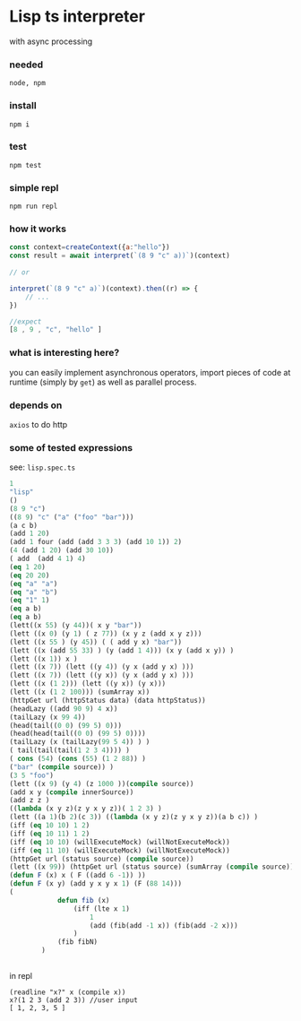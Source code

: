 

# Lisp ts interpreter
with async processing 


### needed
```node, npm```


### install

```
npm i
```


### test
```
npm test
```


### simple repl
```
npm run repl
```


### how it works

```javascript
const context=createContext({a:"hello"})
const result = await interpret(`(8 9 "c" a))`)(context)
    
// or

interpret(`(8 9 "c" a)`)(context).then((r) => {
    // ...
})    

//expect
[8 , 9 , "c", "hello" ]
```

### what is interesting here?
you can easily implement asynchronous operators, import pieces of code at runtime (simply by ```get```) as well as parallel process.


### depends on
```axios``` to do http

### some of tested expressions
see: ```lisp.spec.ts``` 
```lisp
1
"lisp"
()
(8 9 "c")
((8 9) "c" ("a" ("foo" "bar")))
(a c b)
(add 1 20)
(add 1 four (add (add 3 3 3) (add 10 1)) 2)
(4 (add 1 20) (add 30 10))
( add  (add 4 1) 4)
(eq 1 20)
(eq 20 20)
(eq "a" "a")
(eq "a" "b")
(eq "1" 1)
(eq a b)
(eq a b)
(lett((x 55) (y 44))( x y "bar"))
(lett ((x 0) (y 1) ( z 77)) (x y z (add x y z)))
(lett ((x 55 ) (y 45)) ( ( add y x) "bar"))
(lett ((x (add 55 33) ) (y (add 1 4))) (x y (add x y)) )
(lett ((x 1)) x )
(lett ((x 7)) (lett ((y 4)) (y x (add y x) )))
(lett ((x 7)) (lett ((y x)) (y x (add y x) )))
(lett ((x (1 2))) (lett ((y x)) (y x)))
(lett ((x (1 2 100))) (sumArray x))
(httpGet url (httpStatus data) (data httpStatus))
(headLazy ((add 90 9) 4 x))
(tailLazy (x 99 4))
(head(tail((0 0) (99 5) 0)))
(head(head(tail((0 0) (99 5) 0))))
(tailLazy (x (tailLazy(99 5 4)) ) )
( tail(tail(tail(1 2 3 4)))) )
( cons (54) (cons (55) (1 2 88)) )
("bar" (compile source)) )
(3 5 "foo")
(lett ((x 9) (y 4) (z 1000 ))(compile source))
(add x y (compile innerSource))
(add z z )
((lambda (x y z)(z y x y z))( 1 2 3) )
(lett ((a 1)(b 2)(c 3)) ((lambda (x y z)(z y x y z))(a b c)) ) 
(iff (eq 10 10) 1 2)
(iff (eq 10 11) 1 2)
(iff (eq 10 10) (willExecuteMock) (willNotExecuteMock))
(iff (eq 11 10) (willExecuteMock) (willNotExecuteMock))
(httpGet url (status source) (compile source))
(lett ((x 99)) (httpGet url (status source) (sumArray (compile source))))
(defun F (x) x ( F ((add 6 -1)) ))
(defun F (x y) (add y x y x 1) (F (88 14)))
(
            defun fib (x) 
                (iff (lte x 1) 
                    1 
                    (add (fib(add -1 x)) (fib(add -2 x)))
                ) 
            (fib fibN)
        )
        


```
in repl
```
(readline "x?" x (compile x))
x?(1 2 3 (add 2 3)) //user input
[ 1, 2, 3, 5 ]
```
